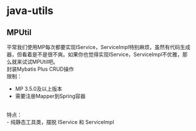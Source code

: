# java-utils

## MPUtil
平常我们使用MP每次都要实现IService，ServiceImpl特别麻烦，虽然有代码生成器，但看着是不是很不爽。如果你也觉得实现IService，ServiceImpl不优雅，那么就来试试MPUtil吧。<br/>
封装Mybatis Plus CRUD操作<br/>
限制：<br/>
- MP 3.5.0及以上版本
- 需要注册Mapper到Spring容器
<br/>
特点：<br/>
- 纯静态工具类，摆脱 IService 和 ServiceImpl
